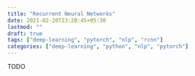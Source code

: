 ```yaml
---
title: "Recurrent Neural Networks"
date: 2021-02-28T23:20:45+05:30
lastmod: ""
draft: true
tags: ["deep-learning", "pytorch", "nlp", "rcnn"]
categories: ["deep-learning", "python", "nlp", "pytorch"]
---
```


TODO
